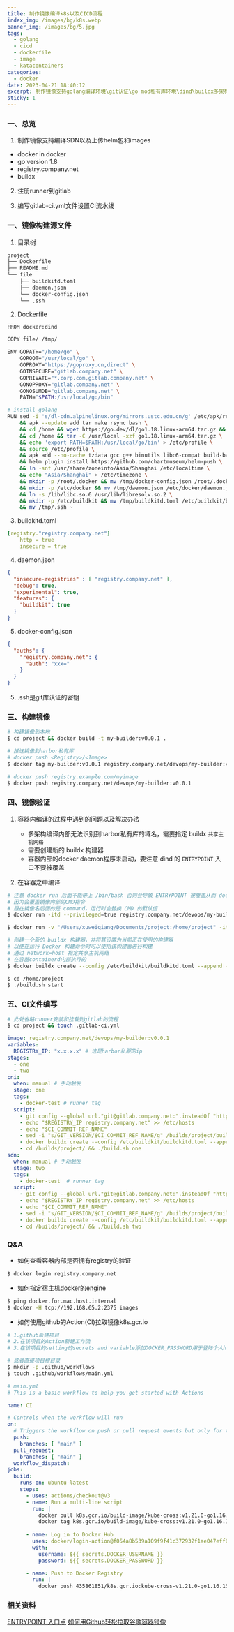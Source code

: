 ```yaml
---
title: 制作镜像编译k8s以及CICD流程
index_img: /images/bg/k8s.webp
banner_img: /images/bg/5.jpg
tags:
  - golang
  - cicd
  - dockerfile
  - image
  - katacontainers
categories:
  - docker
date: 2023-04-21 18:40:12
excerpt: 制作镜像支持golang编译环境\git认证\go mod私有库环境\dind\buildx多架构编译\harbor环境
sticky: 1
---
```


### 一、总览

1. 制作镜像支持编译SDN以及上传helm包和images

- docker in docker
- go version 1.8
- registry.company.net
- buildx

2. 注册runner到gitlab

3. 编写gitlab-ci.yml文件设置CI流水线

### 一、镜像构建源文件

1. 目录树

``` bash
project
├── Dockerfile
├── README.md
└── file
    ├── buildkitd.toml
    ├── daemon.json
    └── docker-config.json
    └── .ssh
```

2. Dockerfile

``` bash
FROM docker:dind

COPY file/ /tmp/

ENV GOPATH="/home/go" \
    GOROOT="/usr/local/go" \
    GOPROXY="https://goproxy.cn,direct" \
    GOINSECURE="gitlab.company.net" \
    GOPRIVATE="*.corp.com,gitlab.company.net" \
    GONOPROXY="gitlab.company.net" \
    GONOSUMDB="gitlab.company.net" \
    PATH="$PATH:/usr/local/go/bin"

# install golang
RUN sed -i 's/dl-cdn.alpinelinux.org/mirrors.ustc.edu.cn/g' /etc/apk/repositories \
    && apk --update add tar make rsync bash \
    && cd /home && wget https://go.dev/dl/go1.18.linux-arm64.tar.gz && ls \
    && cd /home && tar -C /usr/local -xzf go1.18.linux-arm64.tar.gz \
    && echo 'export PATH=$PATH:/usr/local/go/bin' > /etc/profile \
    && source /etc/profile \
    && apk add --no-cache tzdata gcc g++ binutils libc6-compat build-base git helm \
    && helm plugin install https://github.com/chartmuseum/helm-push \
    && ln -snf /usr/share/zoneinfo/Asia/Shanghai /etc/localtime \
    && echo "Asia/Shanghai" > /etc/timezone \
    && mkdir -p /root/.docker && mv /tmp/docker-config.json /root/.docker/config.json \
    && mkdir -p /etc/docker && mv /tmp/daemon.json /etc/docker/daemon.json \
    && ln -s /lib/libc.so.6 /usr/lib/libresolv.so.2 \
    && mkdir -p /etc/buildkit && mv /tmp/buildkitd.toml /etc/buildkit/buildkitd.toml \
    && mv /tmp/.ssh ~
```

3. buildkitd.toml

``` yml
[registry."registry.company.net"]
    http = true
    insecure = true
```

4. daemon.json

``` json
{
  "insecure-registries" : [ "registry.company.net" ],
  "debug": true,
  "experimental": true,
  "features": {
    "buildkit": true
  }
}
```

5. docker-config.json

``` json
{
  "auths": {
    "registry.company.net": {
      "auth": "xxx="
    }
  }
}
```

5. .ssh是git库认证的密钥

### 三、构建镜像

``` bash
# 构建镜像到本地
$ cd project && docker build -t my-builder:v0.0.1 .

# 推送镜像到harbor私有库
# docker push <Registry>/<Image>
$ docker tag my-builder:v0.0.1 registry.company.net/devops/my-builder:v0.0.1

# docker push registry.example.com/myimage
$ docker push registry.company.net/devops/my-builder:v0.0.1
```

### 四、镜像验证

1. 容器内编译的过程中遇到的问题以及解决办法

    - 多架构编译内部无法识别到harbor私有库的域名，需要指定 buildx `共享主机网络`
    - 需要创建新的 buildx 构建器
    - 容器内部的docker daemon程序未启动，要注意 dind 的 `ENTRYPOINT` 入口不要被覆盖

2. 在容器之中编译

``` bash
# 注意 docker run 后面不能带上 /bin/bash 否则会导致 ENTRYPOINT 被覆盖从而 docker daemon无法启动
# 因为会覆盖镜像内部的CMD指令
# 跟在镜像名后面的是 command，运行时会替换 CMD 的默认值
$ docker run -itd --privileged=true registry.company.net/devops/my-builder:v0.0.1

$ docker run -v "/Users/xuweiqiang/Documents/project:/home/project" -itd --privileged=true registry.company.net/devops/my-builder:v0.0.1

# 创建一个新的 buildx 构建器，并将其设置为当前正在使用的构建器
# 以便在运行 Docker 构建命令时可以使用该构建器进行构建
# 通过 network=host 指定共享主机网络
# 在容器containerd内部执行的
$ docker buildx create --config /etc/buildkit/buildkitd.toml --append --driver-opt network=host --use

$ cd /home/project
$ ./build.sh start
```

### 五、CI文件编写

``` bash
# 此处省略runner安装和挂载到gitlab的流程
$ cd project && touch .gitlab-ci.yml
```

``` yml
image: registry.company.net/devops/my-builder:v0.0.1
variables:
  REGISTRY_IP: "x.x.x.x" # 这是harbor私服的ip
stages:
  - one
  - two
cni:
  when: manual # 手动触发
  stage: one
  tags:
    - docker-test # runner tag
  script:
    - git config --global url."git@gitlab.company.net:".insteadOf "https://gitlab.company.net/"
    - echo "$REGISTRY_IP registry.company.net" >> /etc/hosts
    - echo "$CI_COMMIT_REF_NAME"
    - sed -i "s/GIT_VERSION/$CI_COMMIT_REF_NAME/g" /builds/project/build.sh
    - docker buildx create --config /etc/buildkit/buildkitd.toml --append --driver-opt network=host --use
    - cd /builds/project/ && ./build.sh one
sdn:
  when: manual # 手动触发
  stage: two
  tags:
    - docker-test  # runner tag
  script:
    - git config --global url."git@gitlab.company.net:".insteadOf "https://gitlab.company.net/"
    - echo "$REGISTRY_IP registry.company.net" >> /etc/hosts
    - echo "$CI_COMMIT_REF_NAME"
    - sed -i "s/GIT_VERSION/$CI_COMMIT_REF_NAME/g" /builds/project/build.sh
    - docker buildx create --config /etc/buildkit/buildkitd.toml --append --driver-opt network=host --use
    - cd /builds/project/ && ./build.sh two
```

### Q&A

- 如何查看容器内部是否拥有registry的验证

``` bash
$ docker login registry.company.net
```

- 如何指定宿主机docker的engine

``` bash
$ ping docker.for.mac.host.internal
$ docker -H tcp://192.168.65.2:2375 images
```


- 如何使用github的Action(CI)拉取镜像k8s.gcr.io

``` bash
# 1.github新建项目
# 2.在该项目的Action新建工作流
# 3.在该项目的setting的secrets and variable添加DOCKER_PASSWORD用于登陆个人hub

# 或者直接项目根目录
$ mkdir -p .github/workflows
$ touch .github/workflows/main.yml
```

``` yml
# main.yml
# This is a basic workflow to help you get started with Actions

name: CI

# Controls when the workflow will run
on:
  # Triggers the workflow on push or pull request events but only for the "main" branch
  push:
    branches: [ "main" ]
  pull_request:
    branches: [ "main" ]
  workflow_dispatch:
jobs:
  build:
    runs-on: ubuntu-latest
    steps:
      - uses: actions/checkout@v3
      - name: Run a multi-line script
        run: |
          docker pull k8s.gcr.io/build-image/kube-cross:v1.21.0-go1.16.15-buster.0
          docker tag k8s.gcr.io/build-image/kube-cross:v1.21.0-go1.16.15-buster.0 435861851/k8s.gcr.io:kube-cross-v1.21.0-go1.16.15-buster.0
      
      - name: Log in to Docker Hub
        uses: docker/login-action@f054a8b539a109f9f41c372932f1ae047eff08c9
        with:
          username: ${{ secrets.DOCKER_USERNAME }}
          password: ${{ secrets.DOCKER_PASSWORD }}

      - name: Push to Docker Registry
        run: |
          docker push 435861851/k8s.gcr.io:kube-cross-v1.21.0-go1.16.15-buster.0
```

### 相关资料

[ENTRYPOINT 入口点](https://docker-practice.github.io/zh-cn/image/dockerfile/entrypoint.html)
[如何用Github轻松拉取谷歌容器镜像](https://developer.aliyun.com/article/875641)